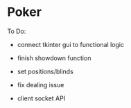 # Poker

To Do:

- connect tkinter gui to functional logic

- finish showdown function
- set positions/blinds
- fix dealing issue

- client socket API 
